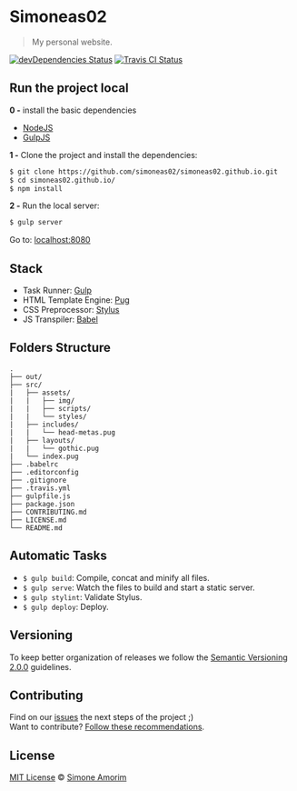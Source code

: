 # Simoneas02

> My personal website.

[![devDependencies Status](https://david-dm.org/simoneas02/simoneas02.github.io/dev-status.svg)](https://david-dm.org/simoneas02/simoneas02.github.io?type=dev)
[![Travis CI Status](https://travis-ci.org/simoneas02/simoneas02.github.io.svg?branch=dev)](https://travis-ci.org/simoneas02/simoneas02.github.io)

## Run the project local

**0 -** install the basic dependencies

- [NodeJS](https://nodejs.org/en/)
- [GulpJS](http://gulpjs.com/)

**1 -** Clone the project and install the dependencies:

```sh
$ git clone https://github.com/simoneas02/simoneas02.github.io.git
$ cd simoneas02.github.io/
$ npm install
```
**2 -** Run the local server:

```sh
$ gulp server
```

Go to: [localhost:8080](http://localhost:8080/)

## Stack

- Task Runner: [Gulp](http://gulpjs.com/)
- HTML Template Engine: [Pug](https://pugjs.org/api/getting-started.html)
- CSS Preprocessor: [Stylus](http://stylus-lang.com/)
- JS Transpiler: [Babel](http://babeljs.io/)

## Folders Structure

	.
	├── out/
	├── src/
	|   ├── assets/
	|   |   ├── img/
	|   |   ├── scripts/
	|   |   └── styles/
	|   ├── includes/
	|   |   └── head-metas.pug
	|   ├── layouts/
	|   |   └── gothic.pug
	|   └── index.pug
	├── .babelrc
	├── .editorconfig
	├── .gitignore
	├── .travis.yml
	├── gulpfile.js
	├── package.json
	├── CONTRIBUTING.md
	├── LICENSE.md
	└── README.md

## Automatic Tasks

- `$ gulp build`: Compile, concat and minify all files.
- `$ gulp serve`: Watch the files to build and start a static server.
- `$ gulp stylint`: Validate Stylus.
- `$ gulp deploy`: Deploy.

## Versioning

To keep better organization of releases we follow the [Semantic Versioning 2.0.0](http://semver.org/) guidelines.

## Contributing

Find on our [issues](https://github.com/simoneas02/simoneas02.github.io/issues/) the next steps of the project ;)
<br>
Want to contribute? [Follow these recommendations](https://https://github.com/simoneas02/simoneas02.github.io/issues/blob/dev/CONTRIBUTING.md).

## License

[MIT License](https://github.com/simoneas02/simoneas02.github.io/blob/dev/license.md) © [Simone Amorim](https://simoneas02.github.io)
